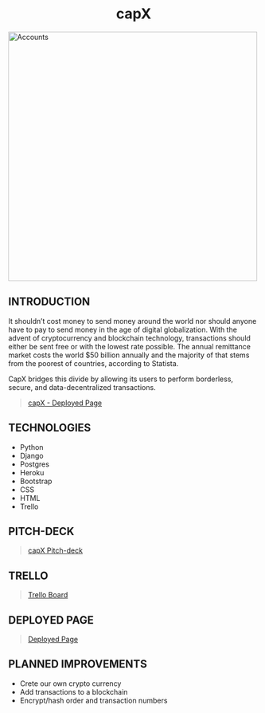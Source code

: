 <h1 style="text-align:center; width:100%;" > capX </h1>

<img src='main_app/static/images/readmescreenshot.png' alt="Accounts" title="Accounts" width="500px" height="500px" />


## INTRODUCTION

It shouldn’t cost money to send money around the world nor should anyone have to pay to send money in the age of digital globalization.  With the advent of cryptocurrency and blockchain technology, transactions should either be sent free or with the lowest rate possible. The annual remittance market costs the world $50 billion annually and the majority of that stems from the poorest of countries, according to Statista. 

CapX bridges this divide by allowing its users to perform borderless, secure, and data-decentralized transactions. 

>[capX - Deployed Page](https://capxexchange.herokuapp.com/)

## TECHNOLOGIES

* Python
* Django
* Postgres
* Heroku
* Bootstrap
* CSS
* HTML
* Trello

## PITCH-DECK

>[capX Pitch-deck](https://www.icloud.com/keynote/0C9Ck9U3JRX2WnD5krrsxCykw#capx)

## TRELLO

>[Trello Board](https://trello.com/b/yg1hEwqj/capx)

## DEPLOYED PAGE

>[Deployed Page](https://capxexchange.herokuapp.com/)

## PLANNED IMPROVEMENTS

* Crete our own crypto currency
* Add transactions to a blockchain
* Encrypt/hash order and transaction numbers
